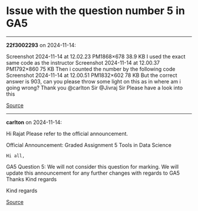 # Issue with the question number 5 in GA5


---

**22f3002293** on 2024-11-14:

Screenshot 2024-11-14 at 12.02.23 PM1868×678 38.9 KB
I used the exact same code as the instructor
Screenshot 2024-11-14 at 12.00.37 PM1792×860 75 KB
Then i counted the number by the following code
Screenshot 2024-11-14 at 12.00.51 PM1832×602 78 KB
But the correct answer is 903, can you please throw some light on this as in where am i going wrong?
Thank you
@carlton Sir @Jivraj  Sir Please have a look into this

[Source](https://discourse.onlinedegree.iitm.ac.in/t/issue-with-the-question-number-5-in-ga5/156346/1)

---

**carlton** on 2024-11-14:

Hi Rajat
Please refer to the official announcement.




Official Announcement: Graded Assignment 5 Tools in Data Science


    Hi all, 
GA5 Question 5: We will not consider this question for marking. 
We will update this announcement for any further changes with regards to GA5 
Thanks 
Kind regards
  

Kind regards

[Source](https://discourse.onlinedegree.iitm.ac.in/t/issue-with-the-question-number-5-in-ga5/156346/2)